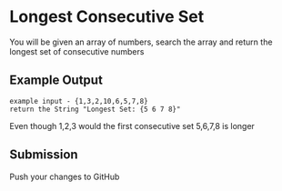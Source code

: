 # Longest Consecutive Set

You will be given an array of numbers, search the array and return the longest set of consecutive numbers

## Example Output

```
example input - {1,3,2,10,6,5,7,8}
return the String "Longest Set: {5 6 7 8}"
```

Even though 1,2,3 would the first consecutive set 5,6,7,8 is longer

## Submission
Push your changes to GitHub